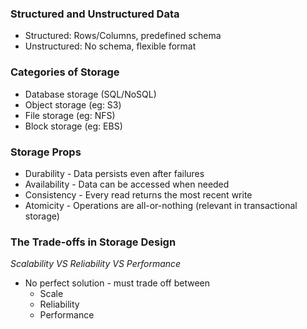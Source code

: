 ### Structured and Unstructured Data

- Structured: Rows/Columns, predefined schema
- Unstructured: No schema, flexible format
### Categories of Storage

- Database storage (SQL/NoSQL)
- Object storage (eg: S3)
- File storage (eg: NFS)
- Block storage (eg: EBS)
### Storage Props

- Durability - Data persists even after failures
- Availability - Data can be accessed when needed
- Consistency - Every read returns the most recent write
- Atomicity - Operations are all-or-nothing (relevant in transactional storage)
### The Trade-offs in Storage Design

*Scalability VS Reliability VS Performance*
- No perfect solution - must trade off between
	- Scale
	- Reliability 
	- Performance